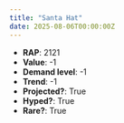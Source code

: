```yaml
---
title: "Santa Hat"
date: 2025-08-06T00:00:00Z
---
```

- **RAP**: 2121
- **Value**: -1
- **Demand level**: -1
- **Trend**: -1
- **Projected?**: True
- **Hyped?**: True
- **Rare?**: True
